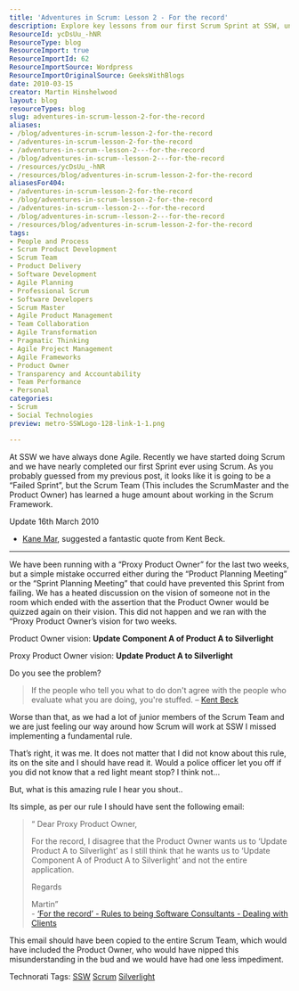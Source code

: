 ```yaml
---
title: 'Adventures in Scrum: Lesson 2 - For the record'
description: Explore key lessons from our first Scrum Sprint at SSW, uncovering the importance of clear communication and alignment in Agile practices. Join the journey!
ResourceId: ycDsUu_-hNR
ResourceType: blog
ResourceImport: true
ResourceImportId: 62
ResourceImportSource: Wordpress
ResourceImportOriginalSource: GeeksWithBlogs
date: 2010-03-15
creator: Martin Hinshelwood
layout: blog
resourceTypes: blog
slug: adventures-in-scrum-lesson-2-for-the-record
aliases:
- /blog/adventures-in-scrum-lesson-2-for-the-record
- /adventures-in-scrum-lesson-2-for-the-record
- /adventures-in-scrum--lesson-2---for-the-record
- /blog/adventures-in-scrum--lesson-2---for-the-record
- /resources/ycDsUu_-hNR
- /resources/blog/adventures-in-scrum-lesson-2-for-the-record
aliasesFor404:
- /adventures-in-scrum-lesson-2-for-the-record
- /blog/adventures-in-scrum-lesson-2-for-the-record
- /adventures-in-scrum--lesson-2---for-the-record
- /blog/adventures-in-scrum--lesson-2---for-the-record
- /resources/blog/adventures-in-scrum-lesson-2-for-the-record
tags:
- People and Process
- Scrum Product Development
- Scrum Team
- Product Delivery
- Software Development
- Agile Planning
- Professional Scrum
- Software Developers
- Scrum Master
- Agile Product Management
- Team Collaboration
- Agile Transformation
- Pragmatic Thinking
- Agile Project Management
- Agile Frameworks
- Product Owner
- Transparency and Accountability
- Team Performance
- Personal
categories:
- Scrum
- Social Technologies
preview: metro-SSWLogo-128-link-1-1.png

---
```

At SSW we have always done Agile. Recently we have started doing Scrum and we have nearly completed our first Sprint ever using Scrum. As you probably guessed from my previous post, it looks like it is going to be a “Failed Sprint”, but the Scrum Team (This includes the ScrumMaster and the Product Owner) has learned a huge amount about working in the Scrum Framework.

Update 16th March 2010

- [Kane Mar](http://kanemar.com/), suggested a fantastic quote from Kent Beck.

---

We have been running with a “Proxy Product Owner” for the last two weeks, but a simple mistake occurred either during the “Product Planning Meeting” or the “Sprint Planning Meeting” that could have prevented this Sprint from failing. We has a heated discussion on the vision of someone not in the room which ended with the assertion that the Product Owner would be quizzed again on their vision. This did not happen and we ran with the “Proxy Product Owner’s vision for two weeks.

Product Owner vision: **Update Component A of Product A to Silverlight**

Proxy Product Owner vision: **Update Product A to Silverlight**

Do you see the problem?

> If the people who tell you what to do don't agree with the people who evaluate what you are doing, you're stuffed. – [Kent Beck](http://c2.com/wiki?KentBeck)

Worse than that, as we had a lot of junior members of the Scrum Team and we are just feeling our way around how Scrum will work at SSW I missed implementing a fundamental rule.

That’s right, it was me. It does not matter that I did not know about this rule, its on the site and I should have read it. Would a police officer let you off if you did not know that a red light meant stop? I think not…

But, what is this amazing rule I hear you shout..

Its simple, as per our rule I should have sent the following email:

> “ Dear Proxy Product Owner,
>
> For the record, I disagree that the Product Owner wants us to ‘Update Product A to Silverlight’ as I still think that he wants us to ‘Update Component A of Product A to Silverlight’ and not the entire application.
>
> Regards
>
> Martin”  
> \- [‘For the record’ - Rules to being Software Consultants - Dealing with Clients](http://www.ssw.com.au/ssw/Standards/Rules/RulesToBeingSoftwareConsultantsDealingWithClients.aspx#RecordDisagree)

This email should have been copied to the entire Scrum Team, which would have included the Product Owner, who would have nipped this misunderstanding in the bud and we would have had one less impediment.

Technorati Tags: [SSW](http://technorati.com/tags/SSW) [Scrum](http://technorati.com/tags/Scrum) [Silverlight](http://technorati.com/tags/Silverlight)
